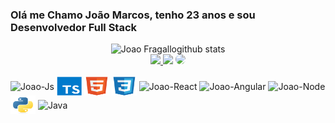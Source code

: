 ### Olá me Chamo João Marcos, tenho 23 anos e sou Desenvolvedor Full Stack

<div align="center">  
  <img width="49%" height="195px" src="https://github-readme-stats.vercel.app/api?username=jmfragallo&show_icons=true&count_private=true&hide_border=true&title_color=FFFFFF&icon_color=aaaa4&text_color=c9d1d9&bg_color=0d1117" alt="Joao Fragallogithub stats" /> 
<!--   <img width="41%" height="195px" src="https://github-readme-stats.vercel.app/api/top-langs/?username=jmfragallo&layout=compact&hide_border=true&title_color=FFFFFf&text_color=FFFFFf&bg_color=0d1117" /> -->
</div>

<div align="center"> 
<a href="https://instagram.com/jmfragallo" target="_blank"><img src="https://img.shields.io/badge/-Instagram-%23E4405F?style=for-the-badge&logo=instagram&logoColor=white"</a>
<a href = "mailto:joaomfragallo@gmail.com"> <img src="https://img.shields.io/badge/-Gmail-%23333?style=for-the-badge&logo=gmail&logoColor=white" target="_blank"></a>
<a href="https://www.linkedin.com/in/jmfragallo/" target="_blank"><img src="https://img.shields.io/badge/-LinkedIn-%230077B5?style=for-the-badge&logo=linkedin&logoColor=white" style="border-radius: 30px" target="_blank"></a> 
 </div>


<div style="display: inline_block"><br>
  <img align="center" alt="Joao-Js" height="30" width="40" src="https://icongr.am/devicon/javascript-original.svg?size=128&color=currentColor">
  <img align="center" alt="Joao-Ts" height="30" width="40" src="https://raw.githubusercontent.com/devicons/devicon/master/icons/typescript/typescript-plain.svg">
  <img align="center" alt="Joao-HTML" height="30" width="40" src="https://raw.githubusercontent.com/devicons/devicon/master/icons/html5/html5-original.svg">
  <img align="center" alt="Joao-CSS" height="30" width="40" src="https://raw.githubusercontent.com/devicons/devicon/master/icons/css3/css3-original.svg">
  <img align="center" alt="Joao-React" height="30" width="40" src="https://icongr.am/devicon/react-original-wordmark.svg?size=128&color=currentColor">
  <img align="center" alt="Joao-Angular" height="30" width="40" src="https://icongr.am/devicon/angularjs-original.svg?size=128&color=currentColor">
   <img align="center" alt="Joao-Node" height="30" width="40" src="https://icongr.am/devicon/nodejs-plain.svg?size=128&color=currentColor">
  <img align="center" alt="Rafa-Python" height="30" width="40" src="https://raw.githubusercontent.com/devicons/devicon/master/icons/python/python-original.svg">
  <img align="center" alt="Java" height="30" width="40" src="https://icongr.am/devicon/java-original.svg?size=128&color=currentColor">
</div>
